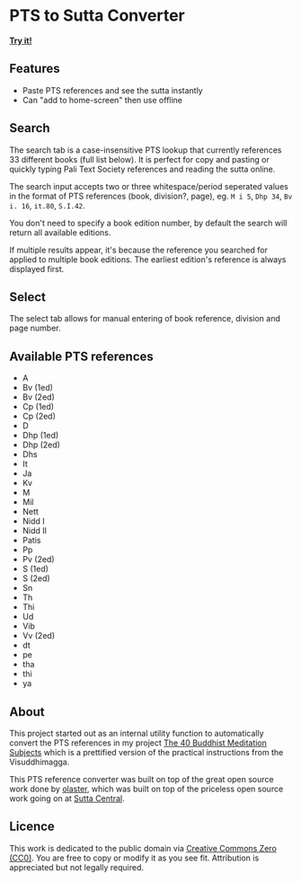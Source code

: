 # PTS to Sutta Converter

**[Try it!](https://benmneb.github.io/pts-converter/)**

## Features

- Paste PTS references and see the sutta instantly
- Can "add to home-screen" then use offline

## Search

The search tab is a case-insensitive PTS lookup that currently references 33 different books (full list below). It is perfect for copy and pasting or quickly typing Pali Text Society references and reading the sutta online.

The search input accepts two or three whitespace/period seperated values in the format of PTS references (book, division?, page), eg. `M i 5`, `Dhp 34`, `Bv i. 16`, `it.80`, `S.I.42`.

You don't need to specify a book edition number, by default the search will return all available editions.

If multiple results appear, it's because the reference you searched for applied to multiple book editions. The earliest edition's reference is always displayed first.

## Select

The select tab allows for manual entering of book reference, division and page number.

## Available PTS references

- A
- Bv (1ed)
- Bv (2ed)
- Cp (1ed)
- Cp (2ed)
- D
- Dhp (1ed)
- Dhp (2ed)
- Dhs
- It
- Ja
- Kv
- M
- Mil
- Nett
- Nidd I
- Nidd II
- Patis
- Pp
- Pv (2ed)
- S (1ed)
- S (2ed)
- Sn
- Th
- Thi
- Ud
- Vib
- Vv (2ed)
- dt
- pe
- tha
- thi
- ya

## About

This project started out as an internal utility function to automatically convert the PTS references in my project [The 40 Buddhist Meditation Subjects](https://github.com/benmneb/meditation-subjects) which is a prettified version of the practical instructions from the Visuddhimagga.

This PTS reference converter was built on top of the great open source work done by [olaster](https://gitlab.com/olastor/pts-converter/), which was built on top of the priceless open source work going on at [Sutta Central](https://suttacentral.net).

## Licence

This work is dedicated to the public domain via [Creative Commons Zero (CC0)](http://creativecommons.org/publicdomain/zero/1.0/). You are free to copy or modify it as you see fit. Attribution is appreciated but not legally required.
